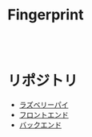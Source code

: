 # Fingerprint

<br><br/>
# リポジトリ
- [ラズベリーパイ](https://github.com/kyumin1227/python-application/tree/main/fingerPrint/fingerPrint_kyumin)
- [フロントエンド](https://github.com/kyumin1227/Fingerprint_Frontend)
- [バックエンド](https://github.com/kyumin1227/Fingerprint_Backend)
